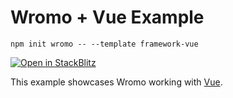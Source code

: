 # Wromo + Vue Example

```
npm init wromo -- --template framework-vue
```

[![Open in StackBlitz](https://developer.stackblitz.com/img/open_in_stackblitz.svg)](https://stackblitz.com/github/Wromo/wromo/tree/latest/examples/framework-vue)

This example showcases Wromo working with [Vue](https://v3.vuejs.org/).

